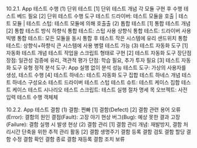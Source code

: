10.2.1.  App 테스트 수행
(1) 단위 테스트
  [1] 단위 테스트 개념
    각 모듈 구현 후 수행
    테스트 베드 필요
  [2] 단위 테스트 수행 도구
    테스트 드라이버: 테스트 모듈을 호출
    |
    테스트 모듈
    |
    테스트 스텁: 테스트 모듈에 의해 호출출
(2) 톱합 테스트
  [1] 통합 테스트 개념 
  [2] 통합 테스트 방식
    하향식 통합 테스트: 스텁 사용
    상향식 통합 테스트: 드라이버 사용
    빅뱅 통합 테스트: 모든 모듈을 동시 통합 후 테스트
      작은 시스템에 유리
    샌드위치 통합 테스트: 상향식+하향식
      큰 시스템에 사용
      병렬 테스트 가능
(3) 테스트 자동화 도구
  [1] 자동화 테스트 개념
    테스트 작업을 스크립트 형태로 구현
  [2] 테스트 자동화 도구 장단점
    장점: 일관성 검증에 유리, 객관적 평가
    단점: 학습 필요, 추가 투자 필요
  [3] 테스트 자동화 도구 유형
    정적 분석 도구: App 실행 없이 분석
    성능 테스트 도구: 가상의 사용자를 생성, 테스트 수행
  [4] 테스트 하네스: 테스트 자동화 도구 집합
    테스트 하네스 개념
    테스트 하네스 구성요소
      테스트 드라이버
      테스트 스텁
      테스트 슈트: 테스트 케이스 집합
      테스트 케이스
      테스트 시나리오
      테스트 스크립트: 테스트 실행 절차 명세
      목 오브젝트: 사전 입력 테스트 수행 객체체

10.2.2. App 테스트 결함
(1) 결함: 찐빠
  [1] 결함(Defect)
  [2] 결함 관련 용어
    오류(Error): 결함의 원인
    결점(Fault): 고장 야기 현상
    버그(Bug): 예상 못한 결과
    고장(Failure): 결함 실행 시 발생 현상
(2) 결함 관리
  [1] 결함 관리 개념: 재발방지, 결함 처리시간 단축을 위한 추적 관리 활동
  [2] 결함 생명주기
    결함 등록
    결함 검토
    결함 할당
    결함 수정
    결함 확인
    결함 종료
    결함 재등록
    결함 조치 보류
